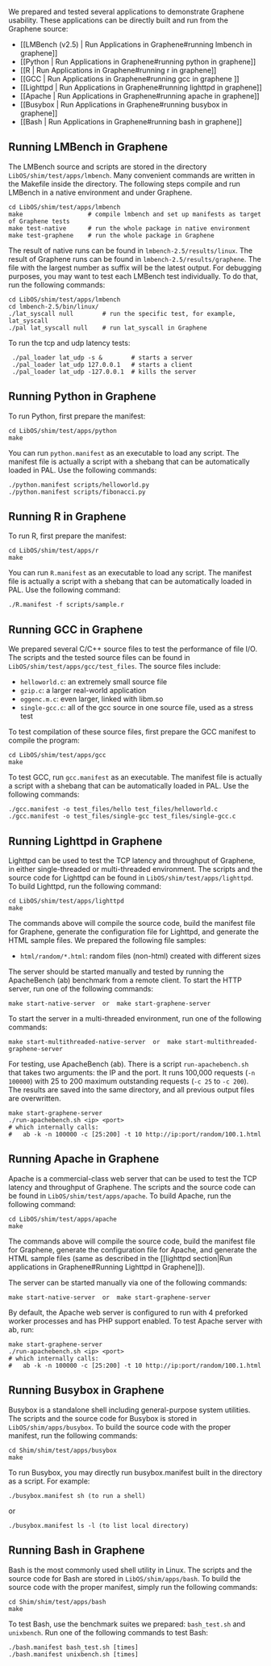 We prepared and tested several applications to demonstrate Graphene usability. These applications
can be directly built and run from the Graphene source:

* [[LMBench (v2.5) | Run Applications in Graphene#running lmbench in graphene]]
* [[Python | Run Applications in Graphene#running python in graphene]]
* [[R | Run Applications in Graphene#running r in graphene]]
* [[GCC | Run Applications in Graphene#running gcc in graphene ]]
* [[Lighttpd | Run Applications in Graphene#running lighttpd in graphene]]
* [[Apache | Run Applications in Graphene#running apache in graphene]]
* [[Busybox | Run Applications in Graphene#running busybox in graphene]]
* [[Bash | Run Applications in Graphene#running bash in graphene]]

## Running LMBench in Graphene

The LMBench source and scripts are stored in the directory `LibOS/shim/test/apps/lmbench`. Many
convenient commands are written in the Makefile inside the directory. The following steps compile
and run LMBench in a native environment and under Graphene.

    cd LibOS/shim/test/apps/lmbench
    make                  # compile lmbench and set up manifests as target of Graphene tests
    make test-native      # run the whole package in native environment
    make test-graphene    # run the whole package in Graphene

The result of native runs can be found in `lmbench-2.5/results/linux`. The result of Graphene runs
can be found in `lmbench-2.5/results/graphene`. The file with the largest number as suffix will be
the latest output. For debugging purposes, you may want to test each LMBench test individually. To
do that, run the following commands:

    cd LibOS/shim/test/apps/lmbench
    cd lmbench-2.5/bin/linux/
    ./lat_syscall null        # run the specific test, for example, lat_syscall
    ./pal lat_syscall null    # run lat_syscall in Graphene

To run the tcp and udp latency tests:

     ./pal_loader lat_udp -s &        # starts a server
     ./pal_loader lat_udp 127.0.0.1   # starts a client
     ./pal_loader lat_udp -127.0.0.1  # kills the server

## Running Python in Graphene

To run Python, first prepare the manifest:

    cd LibOS/shim/test/apps/python
    make

You can run `python.manifest` as an executable to load any script. The manifest file is actually
a script with a shebang that can be automatically loaded in PAL. Use the following commands:

    ./python.manifest scripts/helloworld.py
    ./python.manifest scripts/fibonacci.py


## Running R in Graphene

To run R, first prepare the manifest:

    cd LibOS/shim/test/apps/r
    make

You can run `R.manifest` as an executable to load any script. The manifest file is actually a script
with a shebang that can be automatically loaded in PAL. Use the following command:

    ./R.manifest -f scripts/sample.r


## Running GCC in Graphene

We prepared several C/C++ source files to test the performance of file I/O. The scripts and the
tested source files can be found in `LibOS/shim/test/apps/gcc/test_files`. The source files include:

* `helloworld.c`: an extremely small source file
* `gzip.c`: a larger real-world application
* `oggenc.m.c`: even larger, linked with libm.so
* `single-gcc.c`: all of the gcc source in one source file, used as a stress test

To test compilation of these source files, first prepare the GCC manifest to compile the program:

    cd LibOS/shim/test/apps/gcc
    make

To test GCC, run `gcc.manifest` as an executable. The manifest file is actually a script with a
shebang that can be automatically loaded in PAL. Use the following commands:

    ./gcc.manifest -o test_files/hello test_files/helloworld.c
    ./gcc.manifest -o test_files/single-gcc test_files/single-gcc.c


## Running Lighttpd in Graphene

Lighttpd can be used to test the TCP latency and throughput of Graphene, in either single-threaded
or multi-threaded environment. The scripts and the source code for Lighttpd can be found in
`LibOS/shim/test/apps/lighttpd`. To build Lighttpd, run the following command:

    cd LibOS/shim/test/apps/lighttpd
    make

The commands above will compile the source code, build the manifest file for Graphene, generate the
configuration file for Lighttpd, and generate the HTML sample files. We prepared the following file
samples:

* `html/random/*.html`: random files (non-html) created with different sizes

The server should be started manually and tested by running the ApacheBench (ab) benchmark from a
remote client. To start the HTTP server, run one of the following commands:

    make start-native-server  or  make start-graphene-server

To start the server in a multi-threaded environment, run one of the following commands:

    make start-multithreaded-native-server  or  make start-multithreaded-graphene-server

For testing, use ApacheBench (ab). There is a script `run-apachebench.sh` that takes two arguments:
the IP and the port. It runs 100,000 requests (`-n 100000`) with 25 to 200 maximum outstanding
requests (`-c 25` to `-c 200`). The results are saved into the same directory, and all previous
output files are overwritten.

    make start-graphene-server
    ./run-apachebench.sh <ip> <port>
    # which internally calls:
    #   ab -k -n 100000 -c [25:200] -t 10 http://ip:port/random/100.1.html

## Running Apache in Graphene

Apache is a commercial-class web server that can be used to test the TCP latency and throughput of
Graphene. The scripts and the source code can be found in `LibOS/shim/test/apps/apache`. To build
Apache, run the following command:

    cd LibOS/shim/test/apps/apache
    make

The commands above will compile the source code, build the manifest file for Graphene, generate
the configuration file for Apache, and generate the HTML sample files (same as described in the
[[lighttpd section|Run applications in Graphene#Running Lighttpd in Graphene]]).

The server can be started manually via one of the following commands:

    make start-native-server  or  make start-graphene-server

By default, the Apache web server is configured to run with 4 preforked worker processes and has
PHP support enabled. To test Apache server with ab, run:

    make start-graphene-server
    ./run-apachebench.sh <ip> <port>
    # which internally calls:
    #   ab -k -n 100000 -c [25:200] -t 10 http://ip:port/random/100.1.html

## Running Busybox in Graphene

Busybox is a standalone shell including general-purpose system utilities. The scripts and the
source code for Busybox is stored in `LibOS/shim/apps/busybox`. To build the source code with
the proper manifest, run the following commands:

    cd Shim/shim/test/apps/busybox
    make

To run Busybox, you may directly run busybox.manifest built in the directory as a script.
For example:

    ./busybox.manifest sh (to run a shell)

or

    ./busybox.manifest ls -l (to list local directory)


## Running Bash in Graphene

Bash is the most commonly used shell utility in Linux. The scripts and the source code for Bash
are stored in `LibOS/shim/apps/bash`. To build the source code with the proper manifest, simply run
the following commands:

    cd Shim/shim/test/apps/bash
    make

To test Bash, use the benchmark suites we prepared: `bash_test.sh` and `unixbench`. Run one of the
following commands to test Bash:

    ./bash.manifest bash_test.sh [times]
    ./bash.manifest unixbench.sh [times]
